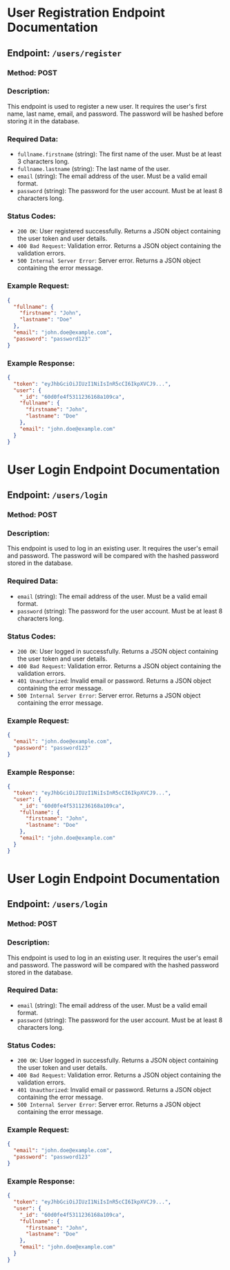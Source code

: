 # User Registration Endpoint Documentation

## Endpoint: `/users/register`

### Method: POST

### Description:
This endpoint is used to register a new user. It requires the user's first name, last name, email, and password. The password will be hashed before storing it in the database.

### Required Data:
- `fullname.firstname` (string): The first name of the user. Must be at least 3 characters long.
- `fullname.lastname` (string): The last name of the user.
- `email` (string): The email address of the user. Must be a valid email format.
- `password` (string): The password for the user account. Must be at least 8 characters long.

### Status Codes:
- `200 OK`: User registered successfully. Returns a JSON object containing the user token and user details.
- `400 Bad Request`: Validation error. Returns a JSON object containing the validation errors.
- `500 Internal Server Error`: Server error. Returns a JSON object containing the error message.

### Example Request:
```json
{
  "fullname": {
    "firstname": "John",
    "lastname": "Doe"
  },
  "email": "john.doe@example.com",
  "password": "password123"
}
```

### Example Response:
```json
{
  "token": "eyJhbGciOiJIUzI1NiIsInR5cCI6IkpXVCJ9...",
  "user": {
    "_id": "60d0fe4f5311236168a109ca",
    "fullname": {
      "firstname": "John",
      "lastname": "Doe"
    },
    "email": "john.doe@example.com"
  }
}
```

# User Login Endpoint Documentation

## Endpoint: `/users/login`

### Method: POST

### Description:
This endpoint is used to log in an existing user. It requires the user's email and password. The password will be compared with the hashed password stored in the database.

### Required Data:
- `email` (string): The email address of the user. Must be a valid email format.
- `password` (string): The password for the user account. Must be at least 8 characters long.

### Status Codes:
- `200 OK`: User logged in successfully. Returns a JSON object containing the user token and user details.
- `400 Bad Request`: Validation error. Returns a JSON object containing the validation errors.
- `401 Unauthorized`: Invalid email or password. Returns a JSON object containing the error message.
- `500 Internal Server Error`: Server error. Returns a JSON object containing the error message.

### Example Request:
```json
{
  "email": "john.doe@example.com",
  "password": "password123"
}
```

### Example Response:
```json
{
  "token": "eyJhbGciOiJIUzI1NiIsInR5cCI6IkpXVCJ9...",
  "user": {
    "_id": "60d0fe4f5311236168a109ca",
    "fullname": {
      "firstname": "John",
      "lastname": "Doe"
    },
    "email": "john.doe@example.com"
  }
}
```
# User Login Endpoint Documentation

## Endpoint: `/users/login`

### Method: POST

### Description:
This endpoint is used to log in an existing user. It requires the user's email and password. The password will be compared with the hashed password stored in the database.

### Required Data:
- `email` (string): The email address of the user. Must be a valid email format.
- `password` (string): The password for the user account. Must be at least 8 characters long.

### Status Codes:
- `200 OK`: User logged in successfully. Returns a JSON object containing the user token and user details.
- `400 Bad Request`: Validation error. Returns a JSON object containing the validation errors.
- `401 Unauthorized`: Invalid email or password. Returns a JSON object containing the error message.
- `500 Internal Server Error`: Server error. Returns a JSON object containing the error message.

### Example Request:
```json
{
  "email": "john.doe@example.com",
  "password": "password123"
}
```

### Example Response:
```json
{
  "token": "eyJhbGciOiJIUzI1NiIsInR5cCI6IkpXVCJ9...",
  "user": {
    "_id": "60d0fe4f5311236168a109ca",
    "fullname": {
      "firstname": "John",
      "lastname": "Doe"
    },
    "email": "john.doe@example.com"
  }
}
```